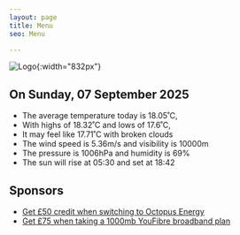```yaml
---
layout: page
title: Menu
seo: Menu

---
```


![Logo](/images/logo.jpg){:width="832px"}

<!-- weather_marker starts -->
## On Sunday, 07 September 2025

- The average temperature today is 18.05˚C,
- With highs of 18.32˚C and lows of 17.6˚C,
- It may feel like 17.71˚C with broken clouds
- The wind speed is 5.36m/s and visibility is 10000m
- The pressure is 1006hPa and humidity is 69%
- The sun will rise at 05:30 and set at 18:42

<!-- weather_marker ends -->

## Sponsors

- [Get £50 credit when switching to Octopus Energy](https://bit.ly/3oD1nnS)
- [Get £75 when taking a 1000mb YouFibre broadband plan](https://aklam.io/91zWhU?)
